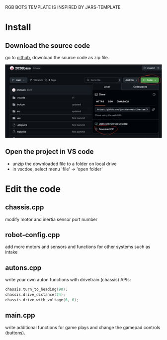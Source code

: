 RGB BOTS TEMPLATE IS INSPIRED BY JARS-TEMPLATE

# Install
## Download the source code
go to [github](https://github.com/jun-xiao-mainlinestem/2026base), download the source code as zip file.

![source](./images/github.png)

## Open the project in VS code
- unzip the downloaded file to a folder on local drive
- in vscdoe, select menu 'file' -> 'open folder' 

# Edit the code
## chassis.cpp
modify motor and inertia sensor port number

## robot-config.cpp
add more motors and sensors and functions for other systems such as intake

## autons.cpp
write your own auton functions with drivetrain (chassis) APIs:
```cpp
chassis.turn_to_heading(90);
chassis.drive_distance(24);
chassis.drive_with_voltage(6, 6);
```
## main.cpp
write additional functions for game plays and change the gamepad controls (buttons).